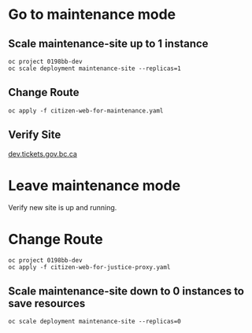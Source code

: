 
# Go to maintenance mode

## Scale maintenance-site up to 1 instance

```
oc project 0198bb-dev
oc scale deployment maintenance-site --replicas=1
```

## Change Route
```
oc apply -f citizen-web-for-maintenance.yaml
```

## Verify Site

[dev.tickets.gov.bc.ca](https://dev.tickets.gov.bc.ca/)


# Leave maintenance mode

Verify new site is up and running.

# Change Route

```
oc project 0198bb-dev
oc apply -f citizen-web-for-justice-proxy.yaml
```

## Scale maintenance-site down to 0 instances to save resources

```
oc scale deployment maintenance-site --replicas=0
```
